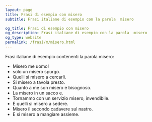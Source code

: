 ```yaml
---
layout: page
title: Frasi di esempio con misero 
subtitle: Frasi italiane di esempio con la parola  misero

og_title: Frasi di esempio con misero 
og_description: Frasi italiane di esempio con la parola  misero
og_type: website
permalink: /frasi/m/misero.html
---
```


Frasi italiane di esempio contenenti la parola misero:


- Misero me uomo!
- solo un misero spurgo.
- Quelli si misero a cercarli.
- Si misero a tavola presto.
- Quanto a me son misero e bisognoso.
- La misero in un sacco e.
- Tornammo con un servizio misero, invendibile.
- E quelli si misero a sedere.
- Misero il secondo cadavere sul nastro.
- E si misero a mangiare assieme.
